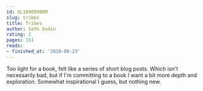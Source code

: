 ```yaml
---
id: OL16909900M
slug: tribes
title: Tribes
author: Seth Godin
rating: 2
pages: 151
reads:
- finished_at: '2010-08-23'
---
```

Too light for a book, felt like a series of short blog posts. Which isn't necessarily bad, but if I'm committing to a book I want a bit more depth and exploration. Somewhat inspirational I guess, but nothing new.
